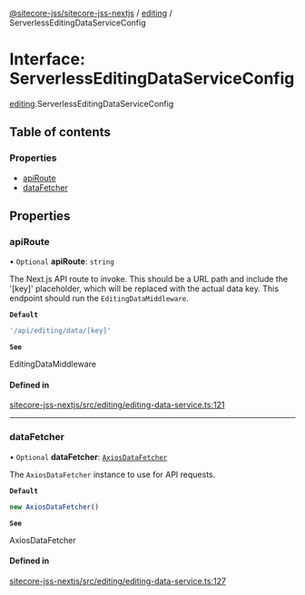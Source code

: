 [@sitecore-jss/sitecore-jss-nextjs](../README.md) / [editing](../modules/editing.md) / ServerlessEditingDataServiceConfig

# Interface: ServerlessEditingDataServiceConfig

[editing](../modules/editing.md).ServerlessEditingDataServiceConfig

## Table of contents

### Properties

- [apiRoute](editing.ServerlessEditingDataServiceConfig.md#apiroute)
- [dataFetcher](editing.ServerlessEditingDataServiceConfig.md#datafetcher)

## Properties

### apiRoute

• `Optional` **apiRoute**: `string`

The Next.js API route to invoke.
This should be a URL path and include the '[key]' placeholder, which will be replaced with the actual data key.
This endpoint should run the `EditingDataMiddleware`.

**`Default`**

```ts
'/api/editing/data/[key]'
```

**`See`**

EditingDataMiddleware

#### Defined in

[sitecore-jss-nextjs/src/editing/editing-data-service.ts:121](https://github.com/Sitecore/jss/blob/4756f34f9/packages/sitecore-jss-nextjs/src/editing/editing-data-service.ts#L121)

___

### dataFetcher

• `Optional` **dataFetcher**: [`AxiosDataFetcher`](../classes/index.AxiosDataFetcher.md)

The `AxiosDataFetcher` instance to use for API requests.

**`Default`**

```ts
new AxiosDataFetcher()
```

**`See`**

AxiosDataFetcher

#### Defined in

[sitecore-jss-nextjs/src/editing/editing-data-service.ts:127](https://github.com/Sitecore/jss/blob/4756f34f9/packages/sitecore-jss-nextjs/src/editing/editing-data-service.ts#L127)
